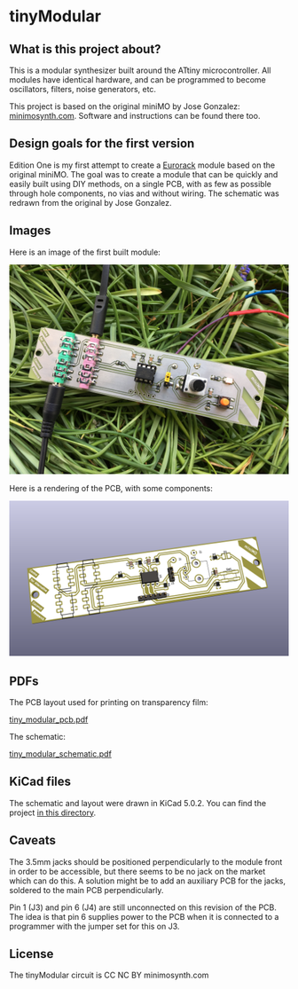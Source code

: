 # tinyModular

## What is this project about?

This is a modular synthesizer built around the ATtiny microcontroller. All modules have identical hardware, and can be programmed to become oscillators, filters, noise generators, etc.

This project is based on the original miniMO by Jose Gonzalez: [minimosynth.com](https://minimosynth.com). Software and instructions can be found there too.

## Design goals for the first version

Edition One is my first attempt to create a [Eurorack](https://en.wikipedia.org/wiki/Eurorack) module based on the original miniMO. The goal was to create a module that can be quickly and easily built using DIY methods, on a single PCB, with as few as possible through hole components, no vias and without wiring. The schematic was redrawn from the original by Jose Gonzalez.

## Images

Here is an image of the first built module:

<img src="edition_one/images/tiny_modular_build_20190416.jpg" alt="first build" />

Here is a rendering of the PCB, with some components:

<img src="edition_one/images/tiny_modular_top_3d.png" alt="rendering pcb top" />

## PDFs

The PCB layout used for printing on transparency film:

[tiny_modular_pcb.pdf](edition_one/pdf/tiny_modular_pcb.pdf)

The schematic:

[tiny_modular_schematic.pdf](edition_one/pdf/tiny_modular_schematic.pdf)

## KiCad files

The schematic and layout were drawn in KiCad 5.0.2. You can find the project [in this directory](edition_one/kicad_5).

## Caveats

The 3.5mm jacks should be positioned perpendicularly to the module front in order to be accessible, but there seems to be no jack on the market which can do this. A solution might be to add an auxiliary PCB for the jacks, soldered to the main PCB perpendicularly.

Pin 1 (J3) and pin 6 (J4) are still unconnected on this revision of the PCB. The idea is that pin 6 supplies power to the PCB when it is connected to a programmer with the jumper set for this on J3.

## License

The tinyModular circuit is CC NC BY minimosynth.com
